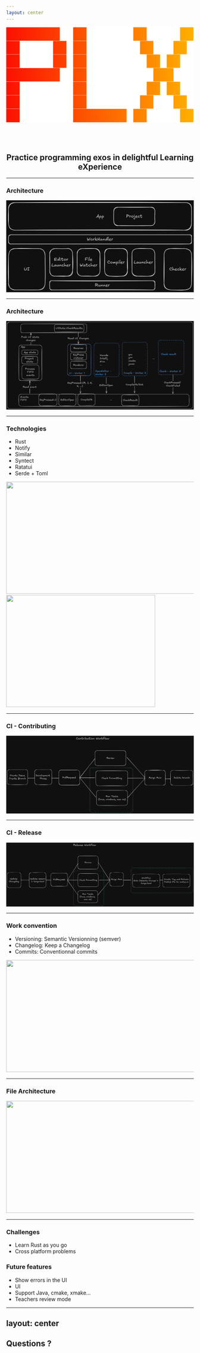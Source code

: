 ```yaml
---
layout: center
---
```


<center>

![logo](./static/logo.svg)

<br>
<br>

## Practice programming exos in delightful Learning eXperience

</center>

---

### Architecture

![architecture](./app-systems.png)

---

### Architecture

![architecture](./workflow.png)

---

### Technologies


- Rust
- Notify
- Similar
- Syntect
- Ratatui
- Serde + Toml

<div class="grid grid-cols-2 gap-4">
  <div>
<img src="/img/png/syntax_highlight.png" width="600" height="300">
  </div>
  <div>
<img src="/img/png/ratatui.png" width="400" height="300">
  </div>
</div>

---

### CI - Contributing

![architecture](./contributing-workflow.png)

---

### CI - Release

![architecture](./release-workflow.png)

---

### Work convention

- Versioning: Semantic Versionning (semver) 
- Changelog: Keep a Changelog 
- Commits: Conventionnal commits

<img src="./img/png/commits.png" width="600" height="300">

---

### File Architecture


<img src="./img/svg/structure-exos.png" width="600" height="300">


---

### Challenges

- Learn Rust as you go
- Cross platform problems   

### Future features

- Show errors in the UI
- UI
- Support Java, cmake, xmake...
- Teachers review mode

---
layout: center
---

## Questions ?


